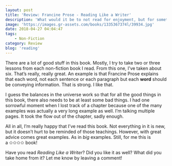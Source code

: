 ```yaml
---
layout: post
title: 'Review: Francine Prose - Reading Like a Writer'
description: 'What would it be to not read for enjoyment, but for something else. Not just to learn something, but to get better in the art of writing. I asked myself that question after I found this book. And I understand now what Francine Prose is saying. There are many ways to improve your writing. But learning from your idols might be the best way to do so.'
image: 'https://images.gr-assets.com/books/1335367374l/39934.jpg'
date: 2018-04-27 04:04:47
tags:
    - Non-Fiction
category: Review
blog: 'reading'
---
```

There are a lot of good stuff in this book. Mostly, I try to take two or three lessons from each non-fiction book I read. From this one, I&#8217;ve taken about six. That&#8217;s really, really great. An example is that Francine Prose explains that each word, not each sentence or each paragraph but each <b>word</b> should be conveying information. That is strong. I like that.

I guess the balances in the universe work so that for all the good things in this book, there also needs to be at least some bad things. I had one sorrowful moment when I lost track of a chapter because one of the many examples was actually a very long example as well. I&#8217;m talking multiple pages. It took the flow out of the chapter, sadly enough.

All in all, I&#8217;m really happy that I&#8217;ve read this book. Not everything in it is new, but it doesn&#8217;t hurt to be reminded of those teachings. However, with great advice comes great examples. As in <em>big</em> examples. Still, for me this is a ✩✩✩✩ book!

Have you read <em>Reading Like a Writer</em>? Did you like it as well? What did you take home from it? Let me know by leaving a comment!